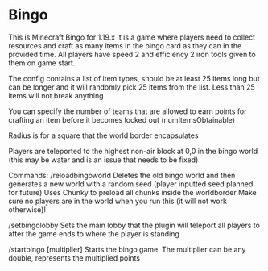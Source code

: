 # Bingo
This is Minecraft Bingo for 1.19.x
It is a game where players need to collect resources and craft as many items in the bingo card as they can in the provided time.
All players have speed 2 and efficiency 2 iron tools given to them on game start.

The config contains a list of item types, should be at least 25 items long but can be longer and it will randomly pick 25 items from the list.
Less than 25 items will not break anything

You can specify the number of teams that are allowed to earn points for crafting an item before it becomes locked out (numItemsObtainable)

Radius is for a square that the world border encapsulates

Players are teleported to the highest non-air block at 0,0 in the bingo world (this may be water and is an issue that needs to be fixed)

Commands:
  /reloadbingoworld
    Deletes the old bingo world and then generates a new world with a random seed (player inputted seed planned for future)
    Uses Chunky to preload all chunks inside the worldborder
    Make sure no players are in the world when you run this (it will not work otherwise)!
  
  /setbingolobby
    Sets the main lobby that the plugin will teleport all players to after the game ends to where the player is standing
  
  /startbingo [multiplier]
    Starts the bingo game. The multiplier can be any double, represents the multiplied points
